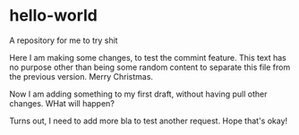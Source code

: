 # hello-world
A repository for me to try shit

Here I am making some changes, to test the commint feature. This text has no purpose other than being some random content to separate this file from the previous version. Merry Christmas. 

Now I am adding something to my first draft, without having pull other changes. WHat will happen?

Turns out, I need to add more bla to test another request. Hope that's okay!


